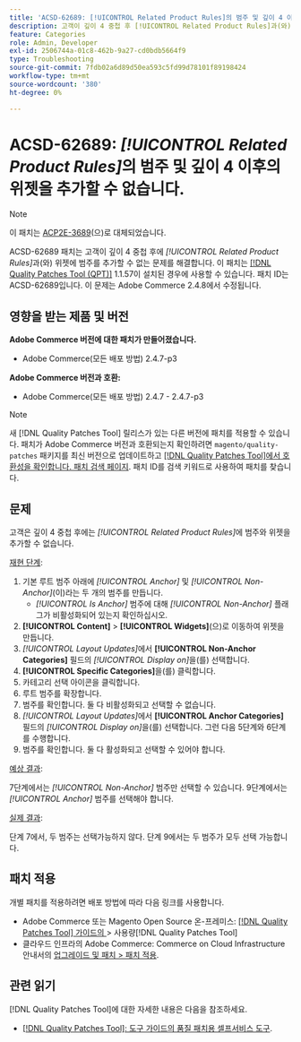 ```yaml
---
title: 'ACSD-62689: [!UICONTROL Related Product Rules]의 범주 및 깊이 4 이후의 위젯을 추가할 수 없습니다.'
description: 고객이 깊이 4 중첩 후 [!UICONTROL Related Product Rules]과(와) 위젯에 범주를 추가할 수 없는 Adobe Commerce 문제를 해결하려면 ACSD-62689 패치를 적용하십시오.
feature: Categories
role: Admin, Developer
exl-id: 2506744a-01c8-462b-9a27-cd0bdb5664f9
type: Troubleshooting
source-git-commit: 7fdb02a6d89d50ea593c5fd99d78101f89198424
workflow-type: tm+mt
source-wordcount: '380'
ht-degree: 0%

---
```


# ACSD-62689: *[!UICONTROL Related Product Rules]*&#x200B;의 범주 및 깊이 4 이후의 위젯을 추가할 수 없습니다.

>[!NOTE]
>
>이 패치는 [ACP2E-3689](/help/tools/quality-patches-tool/patches-available-in-qpt/v1-1-61/acp2e-3689-issues-with-category-tree-display-reflect-anchor-non-anchor-relationships.md)(으)로 대체되었습니다.

ACSD-62689 패치는 고객이 깊이 4 중첩 후에 *[!UICONTROL Related Product Rules]*&#x200B;과(와) 위젯에 범주를 추가할 수 없는 문제를 해결합니다. 이 패치는 [[!DNL Quality Patches Tool (QPT)]](/help/tools/quality-patches-tool/quality-patches-tool-to-self-serve-quality-patches.md) 1.1.57이 설치된 경우에 사용할 수 있습니다. 패치 ID는 ACSD-62689입니다. 이 문제는 Adobe Commerce 2.4.8에서 수정됩니다.

## 영향을 받는 제품 및 버전

**Adobe Commerce 버전에 대한 패치가 만들어졌습니다.**

* Adobe Commerce(모든 배포 방법) 2.4.7-p3

**Adobe Commerce 버전과 호환:**

* Adobe Commerce(모든 배포 방법) 2.4.7 - 2.4.7-p3

>[!NOTE]
>
>새 [!DNL Quality Patches Tool] 릴리스가 있는 다른 버전에 패치를 적용할 수 있습니다. 패치가 Adobe Commerce 버전과 호환되는지 확인하려면 `magento/quality-patches` 패키지를 최신 버전으로 업데이트하고 [[!DNL Quality Patches Tool]에서 호환성을 확인합니다. 패치 검색 페이지](https://experienceleague.adobe.com/tools/commerce-quality-patches/index.html). 패치 ID를 검색 키워드로 사용하여 패치를 찾습니다.

## 문제

고객은 깊이 4 중첩 후에는 *[!UICONTROL Related Product Rules]*&#x200B;에 범주와 위젯을 추가할 수 없습니다.

<u>재현 단계</u>:

1. 기본 루트 범주 아래에 *[!UICONTROL Anchor]* 및 *[!UICONTROL Non-Anchor]*(이)라는 두 개의 범주를 만듭니다.
   * *[!UICONTROL Is Anchor]* 범주에 대해 *[!UICONTROL Non-Anchor]* 플래그가 비활성화되어 있는지 확인하십시오.
1. **[!UICONTROL Content]** > **[!UICONTROL Widgets]**(으)로 이동하여 위젯을 만듭니다.
1. *[!UICONTROL Layout Updates]*&#x200B;에서 **[!UICONTROL Non-Anchor Categories]** 필드의 *[!UICONTROL Display on]*&#x200B;을(를) 선택합니다.
1. **[!UICONTROL Specific Categories]**&#x200B;을(를) 클릭합니다.
1. 카테고리 선택 아이콘을 클릭합니다.
1. 루트 범주를 확장합니다.
1. 범주를 확인합니다. 둘 다 비활성화되고 선택할 수 없습니다.
1. *[!UICONTROL Layout Updates]*&#x200B;에서 **[!UICONTROL Anchor Categories]** 필드의 *[!UICONTROL Display on]*&#x200B;을(를) 선택합니다. 그런 다음 5단계와 6단계를 수행합니다.
1. 범주를 확인합니다. 둘 다 활성화되고 선택할 수 있어야 합니다.

<u>예상 결과</u>:

7단계에서는 *[!UICONTROL Non-Anchor]* 범주만 선택할 수 있습니다. 9단계에서는 *[!UICONTROL Anchor]* 범주를 선택해야 합니다.

<u>실제 결과</u>:

단계 7에서, 두 범주는 선택가능하지 않다. 단계 9에서는 두 범주가 모두 선택 가능합니다.

## 패치 적용

개별 패치를 적용하려면 배포 방법에 따라 다음 링크를 사용합니다.

* Adobe Commerce 또는 Magento Open Source 온-프레미스: [[!DNL Quality Patches Tool]  가이드의 ](/help/tools/quality-patches-tool/usage.md)> 사용량[!DNL Quality Patches Tool]
* 클라우드 인프라의 Adobe Commerce: Commerce on Cloud Infrastructure 안내서의 [업그레이드 및 패치 > 패치 적용](https://experienceleague.adobe.com/docs/commerce-cloud-service/user-guide/develop/upgrade/apply-patches.html).


## 관련 읽기

[!DNL Quality Patches Tool]에 대한 자세한 내용은 다음을 참조하세요.

* [[!DNL Quality Patches Tool]: 도구 가이드의 품질 패치용 셀프서비스 도구](/help/tools/quality-patches-tool/quality-patches-tool-to-self-serve-quality-patches.md).

